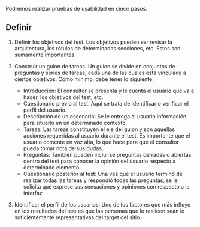 Podremos realizar pruebas de usabilidad en cinco pasos:

## Definir 

1. Definir los objetivos del test. Los objetivos pueden ser revisar la arquitectura, los rótulos de determinadas secciones, etc. Estos son sumamente importantes.
2. Construir un guion de tareas. Un guion se divide en conjuntos de preguntas y series de tareas, cada una de las cuales está vinculada a ciertos objetivos. Como mínimo, debe tener lo siguiente:

	- Introducción: El consultor se presenta y le cuenta el usuario que va a hacer, los objetivos del test, etc.
	- Cuestionario previo al test: Aquí se trata de identificar o verificar el perfil del usuario.
	- Descripción de un escenario: Se le entrega al usuario información para situarlo en un determinado contexto.
	- Tareas: Las tareas constituyen el eje del guion y son aquellas acciones requeridas al usuario durante el test. Es importante que el usuario comente en voz alta, lo que hace para que el consultor pueda tomar nota de sus dudas.
	- Preguntas: También pueden incluirse preguntas cerradas o abiertas dentro del test para conocer la opinión del usuario respecto a determinado elemento.
	- Cuestionario posterior al test: Una vez que el usuario terminó de realizar todas las tareas y respondió todas las preguntas, se le solicita que exprese sus sensaciones y opiniones con respecto a la interfaz
3. Identificar el perfil de los usuarios: Uno de los factores que más influye en los resultados del test es que las personas que lo realicen sean lo suficientemente representativas del target del sitio.
